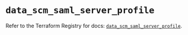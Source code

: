 # `data_scm_saml_server_profile`

Refer to the Terraform Registry for docs: [`data_scm_saml_server_profile`](https://registry.terraform.io/providers/paloaltonetworks/scm/1.0.2/docs/data-sources/saml_server_profile).
